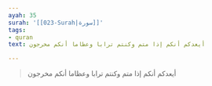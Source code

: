```yaml
---
ayah: 35
surah: '[[023-Surah|سورة]]'
tags:
- quran
text: أيعدكم أنكم إذا متم وكنتم ترابا وعظاما أنكم مخرجون

---
```

> أيعدكم أنكم إذا متم وكنتم ترابا وعظاما أنكم مخرجون
